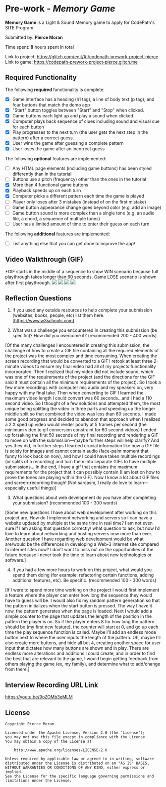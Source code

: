 # Pre-work - *Memory Game*

**Memory Game** is a Light & Sound Memory game to apply for CodePath's SITE Program. 

Submitted by: **Pierce Moran**

Time spent: **8** hours spent in total

Link to project: https://glitch.com/edit/#!/codepath-prework-project-pierce
Link to game: https://codepath-prework-project-pierce.glitch.me

## Required Functionality

The following **required** functionality is complete:

* [x] Game interface has a heading (h1 tag), a line of body text (p tag), and four buttons that match the demo app
* [x] "Start" button toggles between "Start" and "Stop" when clicked. 
* [x] Game buttons each light up and play a sound when clicked. 
* [x] Computer plays back sequence of clues including sound and visual cue for each button
* [x] Play progresses to the next turn (the user gets the next step in the pattern) after a correct guess. 
* [x] User wins the game after guessing a complete pattern
* [x] User loses the game after an incorrect guess

The following **optional** features are implemented:

* [ ] Any HTML page elements (including game buttons) has been styled differently than in the tutorial
* [ ] Buttons use a pitch (frequency) other than the ones in the tutorial
* [x] More than 4 functional game buttons
* [x] Playback speeds up on each turn
* [x] Computer picks a different pattern each time the game is played
* [ ] Player only loses after 3 mistakes (instead of on the first mistake)
* [ ] Game button appearance change goes beyond color (e.g. add an image)
* [ ] Game button sound is more complex than a single tone (e.g. an audio file, a chord, a sequence of multiple tones)
* [ ] User has a limited amount of time to enter their guess on each turn

The following **additional** features are implemented:

- [ ] List anything else that you can get done to improve the app!

## Video Walkthrough (GIF)

*GIF starts in the middle of a sequence to show WIN scenario because full playthrough takes longer than 60 seconds. Game LOSE scenario is shown after first playthrough.
![](https://i.imgur.com/MzJAMp5.gif)
![](gif2-link-here)
![](gif3-link-here)
![](gif4-link-here)

## Reflection Questions
1. If you used any outside resources to help complete your submission (websites, books, people, etc) list them here. 
[https://www.w3schools.com]

2. What was a challenge you encountered in creating this submission (be specific)? How did you overcome it? (recommended 200 - 400 words) 

[Of the many challenges I encountered in creating this submission, the challenge of how to create a GIF file containing all the required elements of the project was the most complex and time consuming. When creating the screen recording that would be converted to a GIF I retook at least three 2-minute videos to ensure my final video had all of my projects functionality incorporated. Then I realized that my video did not include sound, which was one of the requirements of the project (and the directions for the GIF said it must contain all the minimum requirements of the project). So I took a few more recordings with computer mic audio and my speakers on, very happy with my final take. Then when converting to GIF I learned the maximum video length I could convert was 60 seconds…and I had a 110 second video. So I thought of a few solutions and attempted them, the most unique being splitting the video in three parts and speeding up the longer middle split so that combined the video was less than 60 seconds. I made some good progress and decided to abandon that approach when I realized a 2.X sped up video would render poorly at 5 frames per second (the minimum video to gif conversion constraint for 60 second videos) I ended up forsaking the first 50 seconds of my final recording and rendering a GIF to move on with the submission—maybe further steps will help clarify? And yes they did, in further steps I learned crucial information like how a GIF file is solely for images and cannot contain audio (face-palm moment that funny to look back on now), and how I could have taken multiple recordings (or splits of a recording) and turn them into separate GIFs to have multiple submissions… In the end, I have a gif that contains the maximum requirements for the project that it can possibly contain (I am lost on how to prove the tones are playing within the GIF). Now I know a lot about GIF files and screen-recording though! (Not sarcasm, I really do love to learn—especially useful things)]

3. What questions about web development do you have after completing your submission? (recommended 100 - 300 words) 

[Some new questions I have about web development after working on this project are, How do I implement networking and servers so I can have a website updated by multiple at the same time in real time? I am not even sure if I am asking that question correctly/ what question to ask, but now I’d love to learn about networking and hosting servers now more than ever. Another question I have regarding web development would be what are/would be the differences in developing a Web-3 internet site compared to internet sites now? I don’t want to miss out on the opportunities of the future because I never took the time to learn about new technologies or software.]

4. If you had a few more hours to work on this project, what would you spend them doing (for example: refactoring certain functions, adding additional features, etc). Be specific. (recommended 100 - 300 words) 

[If I were to spend more time working on the project I would first implement a feature where the player can enter how long the sequence they would have to guess will be. I would also fix my random pattern generation so that the pattern initializes when the start button is pressed. The way I have it now, the pattern generates when the page is loaded. Next I would add a simple counter to the page that updates the length of the position in the pattern the player is on. So if the player enters 8 for how long the pattern should be (my first new feature), the counter will start at 0, and go up each time the play sequence function is called. Maybe I’ll add an endless mode button next to where the user inputs the length of the pattern. Oh, maybe I'll also create more buttons, and hide all but 4, creating another space for user input that dictates how many buttons are shown and in play. There are endless more alterations and additions I could create, and in order to find the best that are relevant to the game, I would begin getting feedback from others playing the game (ex, my family), and determine what to add/change from there.]



## Interview Recording URL Link

https://youtu.be/9oZOMb3eMLM


## License

    Copyright Pierce Moran

    Licensed under the Apache License, Version 2.0 (the "License");
    you may not use this file except in compliance with the License.
    You may obtain a copy of the License at

        http://www.apache.org/licenses/LICENSE-2.0

    Unless required by applicable law or agreed to in writing, software
    distributed under the License is distributed on an "AS IS" BASIS,
    WITHOUT WARRANTIES OR CONDITIONS OF ANY KIND, either express or implied.
    See the License for the specific language governing permissions and
    limitations under the License.
